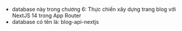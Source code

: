 - database này trong chương 6: Thực chiến xây dựng trang blog với NextJS 14 trong App Router
- database có tên là: blog-api-nextjs
